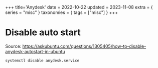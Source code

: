 +++
title='Anydesk'
date = 2022-10-22
updated = 2023-11-08
extra = { series = "misc" }
taxonomies = { tags = ["misc"] }
+++

# Disable auto start

Source: <https://askubuntu.com/questions/1305405/how-to-disable-anydesk-autostart-in-ubuntu>

```sh
systemctl disable anydesk.service
```
